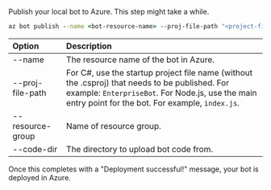 Publish your local bot to Azure. This step might take a while.

```cmd
az bot publish --name <bot-resource-name> --proj-file-path "<project-file-name>" --resource-group <resource-group-name> --code-dir <directory-path> --verbose --version v4
```

| Option | Description |
|:---|:---|
| --name | The resource name of the bot in Azure. |
| --proj-file-path | For C#, use the startup project file name (without the .csproj) that needs to be published. For example: `EnterpriseBot`. For Node.js, use the main entry point for the bot. For example, `index.js`. |
| --resource-group | Name of resource group. |
| --code-dir | The directory to upload bot code from. |

Once this completes with a "Deployment successful!" message, your bot is deployed in Azure.
